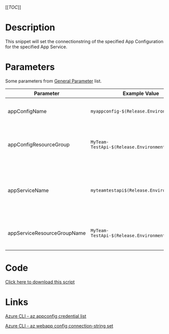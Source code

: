 [[_TOC_]]

# Description
This snippet will set the connectionstring of the specified App Configuration for the specified App Service.

# Parameters
Some parameters from [General Parameter](/Azure/Azure-CLI-Snippets) list.

| Parameter | Example Value | Description |
|--|--|--|
| appConfigName | `myappconfig-$(Release.EnvironmentName)` | The name of the app configuration resource. |
| appConfigResourceGroup | `MyTeam-TestApi-$(Release.EnvironmentName)` | The ResourceGroup where your app configuration resides in. |
| appServiceName | `myteamtestapi$(Release.EnvironmentName)` | The name of the app service. It's recommended to stick to lowercase alphanumeric characters. |
| appServiceResourceGroupName | `MyTeam-TestApi-$(Release.EnvironmentName)` | The resourcegroup where the app service resides in |

# Code
[Click here to download this script](../../../../src/App-Configuration/Set-App-Configuration-Connectionstring-For-AppService.ps1)

# Links

[Azure CLI - az appconfig credential list](https://docs.microsoft.com/en-us/cli/azure/appconfig/credential?view=azure-cli-latest#az_appconfig_credential_list)

[Azure CLI - az webapp config connection-string set](https://docs.microsoft.com/en-us/cli/azure/webapp/config/connection-string?view=azure-cli-latest#az_webapp_config_connection_string_set)

